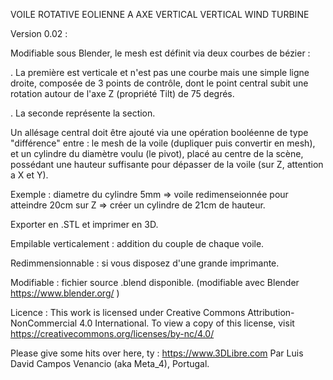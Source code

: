 VOILE ROTATIVE 
EOLIENNE A AXE VERTICAL
VERTICAL WIND TURBINE


Version 0.02 : 

Modifiable sous Blender, le mesh est définit via deux courbes de bézier :

. La première est verticale et n'est pas une courbe mais une simple ligne droite, composée de 3 points de contrôle, dont le point central subit une rotation autour de l'axe Z (propriété Tilt) de 75 degrés. 

. La seconde représente la section. 


Un allésage central doit être ajouté via une opération booléenne de type "différence" entre : le mesh de la voile (dupliquer puis convertir en mesh), et un cylindre du diamètre voulu (le pivot), placé au centre de la scène, possédant une hauteur suffisante pour dépasser de la voile (sur Z, attention a X et Y). 

Exemple : diametre du cylindre 5mm => voile redimenseionnée pour atteindre 20cm sur Z => créer un cylindre de 21cm de hauteur. 


Exporter en .STL et imprimer en 3D. 


Empilable verticalement : addition du couple de chaque voile.

Redimmensionnable       : si vous disposez d'une grande imprimante.

Modifiable              : fichier source .blend disponible. (modifiable avec Blender https://www.blender.org/ )

Licence                 : This work is licensed under Creative Commons Attribution-NonCommercial 4.0 International. To view a copy of this license, visit https://creativecommons.org/licenses/by-nc/4.0/

Please give some hits over here, ty : https://www.3DLibre.com
Par Luis David Campos Venancio (aka Meta_4), Portugal.
